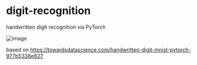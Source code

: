 # digit-recognition
handwritten digit recognition via PyTorch

![image](https://github.com/0dm/digit-recognition/assets/57018940/28366418-93a8-4ad1-96cd-7506e4af4723)

based on https://towardsdatascience.com/handwritten-digit-mnist-pytorch-977b5338e627
